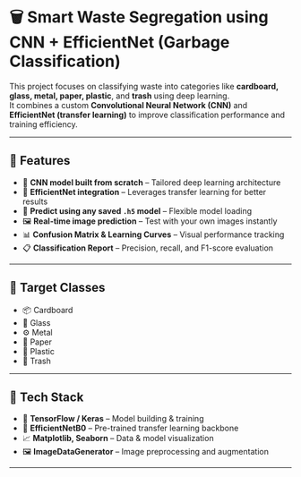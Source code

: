 # 🗑️ Smart Waste Segregation using CNN + EfficientNet (Garbage Classification)

This project focuses on classifying waste into categories like **cardboard, glass, metal, paper, plastic**, and **trash** using deep learning.  
It combines a custom **Convolutional Neural Network (CNN)** and **EfficientNet (transfer learning)** to improve classification performance and training efficiency.

---

## 🚀 Features

- 🧠 **CNN model built from scratch** – Tailored deep learning architecture  
- 🔁 **EfficientNet integration** – Leverages transfer learning for better results  
- 💾 **Predict using any saved `.h5` model** – Flexible model loading  
- 🖼️ **Real-time image prediction** – Test with your own images instantly  
- 📊 **Confusion Matrix & Learning Curves** – Visual performance tracking  
- 📋 **Classification Report** – Precision, recall, and F1-score evaluation  

---

## 📂 Target Classes

- 📦 Cardboard  
- 🧪 Glass  
- ⚙️ Metal  
- 📄 Paper  
- 🧴 Plastic  
- 🚮 Trash  

---

## 🧠 Tech Stack

- 🧬 **TensorFlow / Keras** – Model building & training  
- 🧠 **EfficientNetB0** – Pre-trained transfer learning backbone  
- 📈 **Matplotlib, Seaborn** – Data & model visualization  
- 🖼️ **ImageDataGenerator** – Image preprocessing and augmentation  

---
